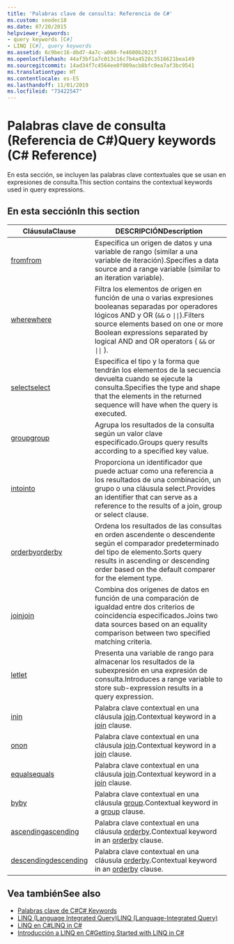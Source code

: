 ```yaml
---
title: 'Palabras clave de consulta: Referencia de C#'
ms.custom: seodec18
ms.date: 07/20/2015
helpviewer_keywords:
- query keywords [C#]
- LINQ [C#], query keywords
ms.assetid: 6c9bec16-dbd7-4a7c-a060-fe4600b2021f
ms.openlocfilehash: 44af3bf1a7c013c16c7b4a4528c3516621bea149
ms.sourcegitcommit: 14ad34f7c4564ee0f009acb8bfc0ea7af3bc9541
ms.translationtype: HT
ms.contentlocale: es-ES
ms.lasthandoff: 11/01/2019
ms.locfileid: "73422547"
---
```

# <a name="query-keywords-c-reference"></a><span data-ttu-id="90fea-102">Palabras clave de consulta (Referencia de C#)</span><span class="sxs-lookup"><span data-stu-id="90fea-102">Query keywords (C# Reference)</span></span>

<span data-ttu-id="90fea-103">En esta sección, se incluyen las palabras clave contextuales que se usan en expresiones de consulta.</span><span class="sxs-lookup"><span data-stu-id="90fea-103">This section contains the contextual keywords used in query expressions.</span></span>

## <a name="in-this-section"></a><span data-ttu-id="90fea-104">En esta sección</span><span class="sxs-lookup"><span data-stu-id="90fea-104">In this section</span></span>

|<span data-ttu-id="90fea-105">Cláusula</span><span class="sxs-lookup"><span data-stu-id="90fea-105">Clause</span></span>|<span data-ttu-id="90fea-106">DESCRIPCIÓN</span><span class="sxs-lookup"><span data-stu-id="90fea-106">Description</span></span>|
|------------|-----------------|
|[<span data-ttu-id="90fea-107">from</span><span class="sxs-lookup"><span data-stu-id="90fea-107">from</span></span>](from-clause.md)|<span data-ttu-id="90fea-108">Especifica un origen de datos y una variable de rango (similar a una variable de iteración).</span><span class="sxs-lookup"><span data-stu-id="90fea-108">Specifies a data source and a range variable (similar to an iteration variable).</span></span>|
|[<span data-ttu-id="90fea-109">where</span><span class="sxs-lookup"><span data-stu-id="90fea-109">where</span></span>](where-clause.md)|<span data-ttu-id="90fea-110">Filtra los elementos de origen en función de una o varias expresiones booleanas separadas por operadores lógicos AND y OR (`&&` o <code>&#124;&#124;</code>).</span><span class="sxs-lookup"><span data-stu-id="90fea-110">Filters source elements based on one or more Boolean expressions separated by logical AND and OR operators ( `&&` or <code>&#124;&#124;</code> ).</span></span>|
|[<span data-ttu-id="90fea-111">select</span><span class="sxs-lookup"><span data-stu-id="90fea-111">select</span></span>](select-clause.md)|<span data-ttu-id="90fea-112">Especifica el tipo y la forma que tendrán los elementos de la secuencia devuelta cuando se ejecute la consulta.</span><span class="sxs-lookup"><span data-stu-id="90fea-112">Specifies the type and shape that the elements in the returned sequence will have when the query is executed.</span></span>|
|[<span data-ttu-id="90fea-113">group</span><span class="sxs-lookup"><span data-stu-id="90fea-113">group</span></span>](group-clause.md)|<span data-ttu-id="90fea-114">Agrupa los resultados de la consulta según un valor clave especificado.</span><span class="sxs-lookup"><span data-stu-id="90fea-114">Groups query results according to a specified key value.</span></span>|
|[<span data-ttu-id="90fea-115">into</span><span class="sxs-lookup"><span data-stu-id="90fea-115">into</span></span>](into.md)|<span data-ttu-id="90fea-116">Proporciona un identificador que puede actuar como una referencia a los resultados de una combinación, un grupo o una cláusula select.</span><span class="sxs-lookup"><span data-stu-id="90fea-116">Provides an identifier that can serve as a reference to the results of a join, group or select clause.</span></span>|
|[<span data-ttu-id="90fea-117">orderby</span><span class="sxs-lookup"><span data-stu-id="90fea-117">orderby</span></span>](orderby-clause.md)|<span data-ttu-id="90fea-118">Ordena los resultados de las consultas en orden ascendente o descendente según el comparador predeterminado del tipo de elemento.</span><span class="sxs-lookup"><span data-stu-id="90fea-118">Sorts query results in ascending or descending order based on the default comparer for the element type.</span></span>|
|[<span data-ttu-id="90fea-119">join</span><span class="sxs-lookup"><span data-stu-id="90fea-119">join</span></span>](join-clause.md)|<span data-ttu-id="90fea-120">Combina dos orígenes de datos en función de una comparación de igualdad entre dos criterios de coincidencia especificados.</span><span class="sxs-lookup"><span data-stu-id="90fea-120">Joins two data sources based on an equality comparison between two specified matching criteria.</span></span>|
|[<span data-ttu-id="90fea-121">let</span><span class="sxs-lookup"><span data-stu-id="90fea-121">let</span></span>](let-clause.md)|<span data-ttu-id="90fea-122">Presenta una variable de rango para almacenar los resultados de la subexpresión en una expresión de consulta.</span><span class="sxs-lookup"><span data-stu-id="90fea-122">Introduces a range variable to store sub-expression results in a query expression.</span></span>|
|[<span data-ttu-id="90fea-123">in</span><span class="sxs-lookup"><span data-stu-id="90fea-123">in</span></span>](in.md)|<span data-ttu-id="90fea-124">Palabra clave contextual en una cláusula [join](join-clause.md).</span><span class="sxs-lookup"><span data-stu-id="90fea-124">Contextual keyword in a [join](join-clause.md) clause.</span></span>|
|[<span data-ttu-id="90fea-125">on</span><span class="sxs-lookup"><span data-stu-id="90fea-125">on</span></span>](on.md)|<span data-ttu-id="90fea-126">Palabra clave contextual en una cláusula [join](join-clause.md).</span><span class="sxs-lookup"><span data-stu-id="90fea-126">Contextual keyword in a [join](join-clause.md) clause.</span></span>|
|[<span data-ttu-id="90fea-127">equals</span><span class="sxs-lookup"><span data-stu-id="90fea-127">equals</span></span>](equals.md)|<span data-ttu-id="90fea-128">Palabra clave contextual en una cláusula [join](join-clause.md).</span><span class="sxs-lookup"><span data-stu-id="90fea-128">Contextual keyword in a [join](join-clause.md) clause.</span></span>|
|[<span data-ttu-id="90fea-129">by</span><span class="sxs-lookup"><span data-stu-id="90fea-129">by</span></span>](by.md)|<span data-ttu-id="90fea-130">Palabra clave contextual en una cláusula [group](group-clause.md).</span><span class="sxs-lookup"><span data-stu-id="90fea-130">Contextual keyword in a [group](group-clause.md) clause.</span></span>|
|[<span data-ttu-id="90fea-131">ascending</span><span class="sxs-lookup"><span data-stu-id="90fea-131">ascending</span></span>](ascending.md)|<span data-ttu-id="90fea-132">Palabra clave contextual en una cláusula [orderby](orderby-clause.md).</span><span class="sxs-lookup"><span data-stu-id="90fea-132">Contextual keyword in an [orderby](orderby-clause.md) clause.</span></span>|
|[<span data-ttu-id="90fea-133">descending</span><span class="sxs-lookup"><span data-stu-id="90fea-133">descending</span></span>](descending.md)|<span data-ttu-id="90fea-134">Palabra clave contextual en una cláusula [orderby](orderby-clause.md).</span><span class="sxs-lookup"><span data-stu-id="90fea-134">Contextual keyword in an [orderby](orderby-clause.md) clause.</span></span>|

## <a name="see-also"></a><span data-ttu-id="90fea-135">Vea también</span><span class="sxs-lookup"><span data-stu-id="90fea-135">See also</span></span>

- [<span data-ttu-id="90fea-136">Palabras clave de C#</span><span class="sxs-lookup"><span data-stu-id="90fea-136">C# Keywords</span></span>](index.md)
- [<span data-ttu-id="90fea-137">LINQ (Language Integrated Query)</span><span class="sxs-lookup"><span data-stu-id="90fea-137">LINQ (Language-Integrated Query)</span></span>](../../programming-guide/concepts/linq/index.md)
- [<span data-ttu-id="90fea-138">LINQ en C#</span><span class="sxs-lookup"><span data-stu-id="90fea-138">LINQ in C#</span></span>](../../linq/index.md)
- [<span data-ttu-id="90fea-139">Introducción a LINQ en C#</span><span class="sxs-lookup"><span data-stu-id="90fea-139">Getting Started with LINQ in C#</span></span>](/dotnet/csharp/programming-guide/concepts/linq/)
